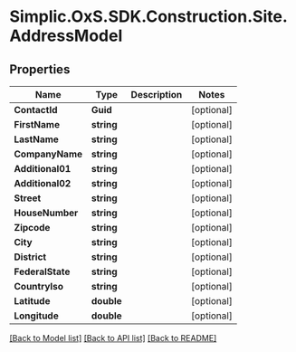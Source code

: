 # Simplic.OxS.SDK.Construction.Site.AddressModel

## Properties

Name | Type | Description | Notes
------------ | ------------- | ------------- | -------------
**ContactId** | **Guid** |  | [optional] 
**FirstName** | **string** |  | [optional] 
**LastName** | **string** |  | [optional] 
**CompanyName** | **string** |  | [optional] 
**Additional01** | **string** |  | [optional] 
**Additional02** | **string** |  | [optional] 
**Street** | **string** |  | [optional] 
**HouseNumber** | **string** |  | [optional] 
**Zipcode** | **string** |  | [optional] 
**City** | **string** |  | [optional] 
**District** | **string** |  | [optional] 
**FederalState** | **string** |  | [optional] 
**CountryIso** | **string** |  | [optional] 
**Latitude** | **double** |  | [optional] 
**Longitude** | **double** |  | [optional] 

[[Back to Model list]](../README.md#documentation-for-models) [[Back to API list]](../README.md#documentation-for-api-endpoints) [[Back to README]](../README.md)

